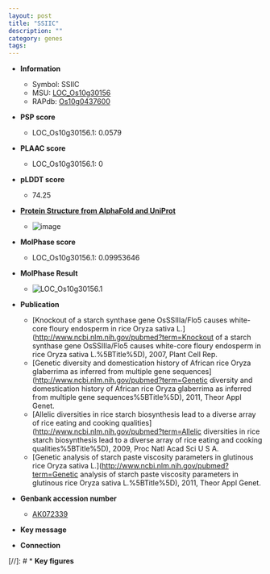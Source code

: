 ```yaml
---
layout: post
title: "SSIIC"
description: ""
category: genes
tags: 
---
```


* **Information**  
    + Symbol: SSIIC  
    + MSU: [LOC_Os10g30156](http://rice.plantbiology.msu.edu/cgi-bin/ORF_infopage.cgi?orf=LOC_Os10g30156)  
    + RAPdb: [Os10g0437600](http://rapdb.dna.affrc.go.jp/viewer/gbrowse_details/irgsp1?name=Os10g0437600)  

* **PSP score**  
    + LOC_Os10g30156.1: 0.0579 

* **PLAAC score**  
    + LOC_Os10g30156.1: 0 

* **pLDDT score**
    + 74.25

* **[Protein Structure from AlphaFold and UniProt](https://www.uniprot.org/uniprotkb/Q7XE48/entry#structure)**
    + ![image](https://ricepsp.github.io/images/Q7/AF-Q7XE48-F1.png)

* **MolPhase score**
    + LOC_Os10g30156.1: 0.09953646

* **MolPhase Result**
    + ![LOC_Os10g30156.1](https://304243504.github.io/Pictures/LOC_Os10g/LOC_Os10g30156.1.png)

* **Publication**  
    + [Knockout of a starch synthase gene OsSSIIIa/Flo5 causes white-core floury endosperm in rice Oryza sativa L.](http://www.ncbi.nlm.nih.gov/pubmed?term=Knockout of a starch synthase gene OsSSIIIa/Flo5 causes white-core floury endosperm in rice Oryza sativa L.%5BTitle%5D), 2007, Plant Cell Rep.
    + [Genetic diversity and domestication history of African rice Oryza glaberrima as inferred from multiple gene sequences](http://www.ncbi.nlm.nih.gov/pubmed?term=Genetic diversity and domestication history of African rice Oryza glaberrima as inferred from multiple gene sequences%5BTitle%5D), 2011, Theor Appl Genet.
    + [Allelic diversities in rice starch biosynthesis lead to a diverse array of rice eating and cooking qualities](http://www.ncbi.nlm.nih.gov/pubmed?term=Allelic diversities in rice starch biosynthesis lead to a diverse array of rice eating and cooking qualities%5BTitle%5D), 2009, Proc Natl Acad Sci U S A.
    + [Genetic analysis of starch paste viscosity parameters in glutinous rice Oryza sativa L.](http://www.ncbi.nlm.nih.gov/pubmed?term=Genetic analysis of starch paste viscosity parameters in glutinous rice Oryza sativa L.%5BTitle%5D), 2011, Theor Appl Genet.

* **Genbank accession number**  
    + [AK072339](http://www.ncbi.nlm.nih.gov/nuccore/AK072339)

* **Key message**  

* **Connection**  

[//]: # * **Key figures**  


